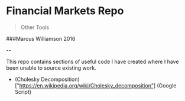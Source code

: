 # Financial Markets Repo

>Other Tools

###Marcus Williamson 2016

--

This repo contains sections of useful code I have created where I have been unable to source existing work.

+ (Cholesky Decomposition)["https://en.wikipedia.org/wiki/Cholesky_decomposition"] (Google Script)
